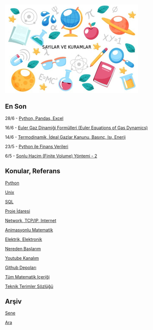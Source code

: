 
![](sk.jpg)

## En Son

28/6 - [Python, Pandas, Excel](https://burakbayramli.github.io/dersblog/sk/2012/05/python-pandas-excel.html)

16/6 - [Euler Gaz Dinamiği Formülleri (Euler Equations of Gas Dynamics)](https://burakbayramli.github.io/dersblog/phy/phy_030_fluid12/gazlar_sivilar__2.html)

14/6 - [Termodinamik, İdeal Gazlar Kanunu, Basınç, Isı, Enerji](https://burakbayramli.github.io/dersblog/phy/phy_030_fluid05/ideal_gazlar_kanunu__ideal_gas_law_.html)

23/5 - [Python ile Finans Verileri](https://burakbayramli.github.io/dersblog/sk/2016/01/python-ile-finans-verileri.html)

6/5 - [Sonlu Hacim (Finite Volume) Yöntemi - 2](https://burakbayramli.github.io/dersblog/compscieng/compscieng_bpp50fv2/sonlu_hacim__finite_volume__yontemi__2.html)

## Konular, Referans

[Python](2016/01/python-dil-ogrenimi.html)

[Unix](2020/07/unix.html)

[SQL](2012/03/sql.html)

[Proje İdaresi](2020/07/proje-idaresi.html)

[Network, TCP/IP, Internet](2000/10/network.html)

[Animasyonlu Matematik](https://www.youtube.com/channel/UCx64ou5qw0Q9LLkwE8xSNEg)

[Elektrik, Elektronik](2020/08/elektronik.html)

[Nereden Başlarım](2019/01/nereden.html)

[Youtube Kanalım](https://www.youtube.com/channel/UCMAUsgUq5ODy8kMnJlUBUdQ)

[Github Depoları](https://github.com/burakbayramli)

[Tüm Matematik Içeriği](https://burakbayramli.github.io/dersblog/)

[Teknik Terimler Sözlüğü](https://burakbayramli.github.io/dersblog/algs/dict/teknik_terimler_sozlugu.html)

## Arşiv

[Sene](year.html)

[Ara](ara.html)




